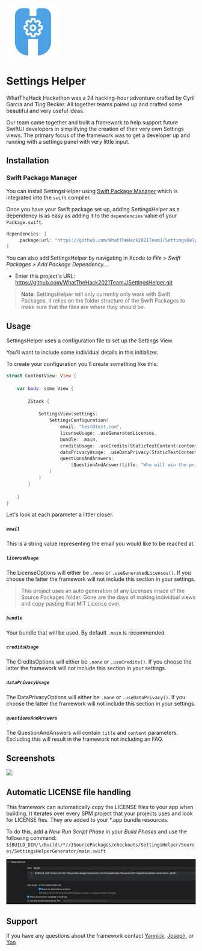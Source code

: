 ![settingsHelperLogo](./logo.png)
    
# Settings Helper

WhatTheHack Hackathon was a 24 hacking-hour adventure crafted by Cyril Garcia and Ting Becker. All together teams paired up and crafted some beautiful and very useful ideas.

Our team came together and built a framework to help support future SwiftUI developers in simplifying the creation of their very own Settings views. The primary focus of the framework was to get a developer up and running with a settings panel with very little input.


## Installation

### Swift Package Manager

You can install SettingsHelper using [Swift Package Manager](https://swift.org/package-manager/) which is integrated into the `swift` compiler.

Once you have your Swift package set up, adding SettingsHelper as a dependency is as easy as adding it to the `dependencies` value of your `Package.swift`.

```swift
dependencies: [
    .package(url: "https://github.com/WhatTheHack2021TeamJ/SettingsHelper.git", .branch:("main"))
]
```

You can also add SettingsHelper by navigating in Xcode to *File > Swift Packages > Add Package Dependency...*.
* Enter this project's URL: https://github.com/WhatTheHack2021TeamJ/SettingsHelper.git


> **Note**: SettingsHelper will only currently only work with Swift Packages. it relies on the folder structure of the Swift Packages to make sure that the files are where they should be.

## Usage

SettingsHelper uses a configuration file to set up the Settings View.

You'll want to include some individual details in this initializer.

To create your configuration you'll create something like this:

```swift
struct ContentView: View {

    var body: some View {
    
        ZStack {
        
            SettingsView(settings:
                SettingsConfiguration(
                    email: "test@test.com",
                    licenseUsage: .useGeneratedLicenses,
                    bundle: .main,
                    creditsUsage: .useCredits(StaticTextContent(content: "Thanks to everyone at WhatTheHack 2021 Hackathon 😊🎉")),
                    dataPrivacyUsage: .useDataPrivacy(StaticTextContent(content: "We sell all your data.")),
                    questionsAndAnswers:
                        [QuestionAndAnswer(title: "Who will win the prizes?", content: "Good question. That will be the settings framework.")]
                )
            )
        }
        
    }
}
```

Let's look at each parameter a littler closer.

##### `email`

This is a string value representing the email you would like to be reached at.

##### `licenseUsage`

The LicenseOptions will either be `.none` or `.useGeneratedLicenses()`. If you choose the latter the framework will not include this section in your settings.

> This project uses an auto generation of any Licenses inside of the Source Packages folder. Gone are the days of making individual views and copy pasting that MIT License over.

##### `bundle`

Your bundle that will be used. By default `.main` is recommended.

##### `creditsUsage`

The CreditsOptions will either be `.none` or `.useCredits()`. If you choose the latter the framework will not include this section in your settings.

##### `dataPrivacyUsage`

The DataPrivacyOptions will either be `.none` or `.useDataPrivacy()`. If you choose the latter the framework will not include this section in your settings.

##### `questionsAndAnswers`

The QuestionAndAnswers will contain `title` and `content` parameters. Excluding this will result in the framework not including an FAQ.

## Screenshots

<img src="https://user-images.githubusercontent.com/18172931/104855012-2a40c480-58d8-11eb-92b0-a5b706b8446e.png" height="400" />

## Automatic LICENSE file handling

This framework can automatically copy the LICENSE files to your app when building. It iterates over every SPM project that your projects uses and look for LICENSE fies. They are added to your *.app bundle resources.

To do this, add a *New Run Script Phase* in your *Build Phases* and use the following command: `${BUILD_DIR/\/Build\/*//}SourcePackages/checkouts/SettingsHelper/Sources/SettingsHelperGenerator/main.swift`

<img src="assets/SettingsHelper Copy Licenses Run Script.png" width="600">



## Support

If you have any questions about the framework contact [Yannick](https://github.com/yrave), [Joseph](https://github.com/javb99), or [Yon](https://github.com/Yonodactyl)
